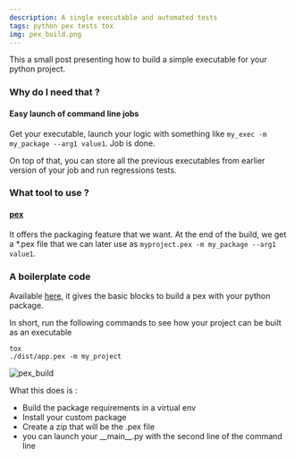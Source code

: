 ```yaml
---
description: A single executable and automated tests
tags: python pex tests tox
img: pex_build.png
---
```


This a small post presenting how to build a simple executable for your python project.


### Why do I need that ?

#### Easy launch of command line jobs

Get your executable, launch your logic with something like `my_exec -m my_package --arg1 value1`.
Job is done.

On top of that, you can store all the previous executables from earlier version of your job and run regressions tests.


### What tool to use ?

#### [pex](https://github.com/pantsbuild/pex)

It offers the packaging feature that we want.
At the end of the build, we get a \*.pex file that we can later use as `myproject.pex -m my_package --arg1 value1`.


### A boilerplate code

Available [here](https://github.com/AdMoR/pex-boilerplate), it gives the basic blocks to build a pex with your python package.

In short, run the following commands to see how your project can be built as an executable
```
tox
./dist/app.pex -m my_project
```
![pex_build]({{site.baseurl}}/assets/img/pex_build.png)

What this does is :
- Build the package requirements in a virtual env
- Install your custom package
- Create a zip that will be the .pex file
- you can launch your \_\_main\_\_.py with the second line of the command line 

